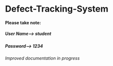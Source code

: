 # Defect-Tracking-System

#### Please take note: 
##### User Name--> student
##### Password--> 1234

###### Improved documentation in progress
